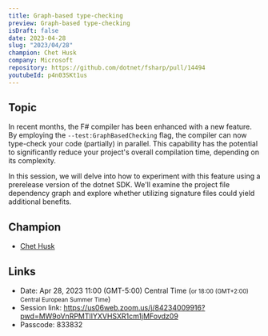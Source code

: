 ```yaml
---
title: Graph-based type-checking
preview: Graph-based type-checking
isDraft: false
date: 2023-04-28
slug: "2023/04/28"
champion: Chet Husk
company: Microsoft
repository: https://github.com/dotnet/fsharp/pull/14494
youtubeId: p4n03SKt1us
---
```


## Topic

In recent months, the F# compiler has been enhanced with a new feature. By employing the `--test:GraphBasedChecking` flag, the compiler can now type-check your code (partially) in parallel. This capability has the potential to significantly reduce your project's overall compilation time, depending on its complexity.

In this session, we will delve into how to experiment with this feature using a prerelease version of the dotnet SDK. We'll examine the project file dependency graph and explore whether utilizing signature files could yield additional benefits.

## Champion

- [Chet Husk](https://twitter.com/ChetHusk)

## Links

- Date: Apr 28, 2023 11:00 (GMT-5:00) Central Time (<small>or 18:00 (GMT+2:00) Central European Summer Time</small>)
- Session link: https://us06web.zoom.us/j/84234009916?pwd=MW9oVnRPMTlIYXVHSXR1cm1jMFovdz09
- Passcode: 833832

